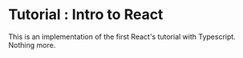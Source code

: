 # Tutorial : Intro to React
This is an implementation of the first React's tutorial with Typescript. Nothing more.